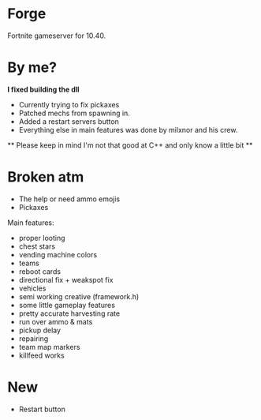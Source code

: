 # Forge
Fortnite gameserver for 10.40.

# By me?
**I fixed building the dll**
* Currently trying to fix pickaxes
* Patched mechs from spawning in.
* Added a restart servers button
* Everything else in main features was done by milxnor and his crew.

** Please keep in mind I'm not that good at C++ and only know a little bit **

# Broken atm
* The help or need ammo emojis
* Pickaxes

Main features:

- proper looting
- chest stars
- vending machine colors
- teams
- reboot cards
- directional fix + weakspot fix
- vehicles
- semi working creative (framework.h)
- some little gameplay features
- pretty accurate harvesting rate
- run over ammo & mats
- pickup delay
- repairing
- team map markers
- killfeed works

# New
- Restart button
